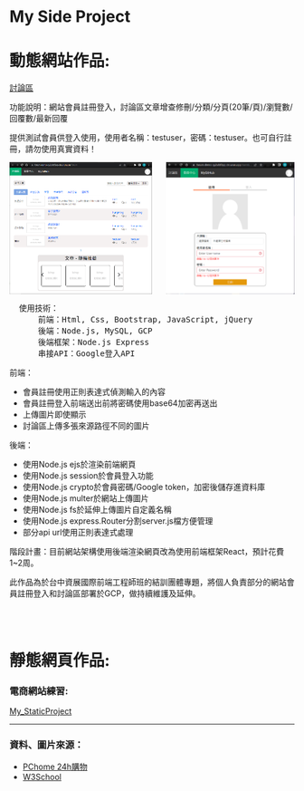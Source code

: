 # My Side Project
  <h1>動態網站作品:</h1>
    <p><a href="https://forum-demo-qy2ufzf3yq-de.a.run.app">討論區</a></p>
    <p>功能說明：網站會員註冊登入，討論區文章增查修刪/分類/分頁(20筆/頁)/瀏覽數/回覆數/最新回覆</p>
    <p>提供測試會員供登入使用，使用者名稱：testuser，密碼：testuser。也可自行註冊，請勿使用真實資料！</p>
    <div style="display: flex; justify-content: space-between;">
    <img src="https://github.com/Ming-HC/Side_Project_Demo/blob/80b4cda9e8cfb934f8fa440790b9303db8dabbc0/forum_index.png" alt="forum_index_image" style="width: 50%;" />
    <img src="https://github.com/Ming-HC/Side_Project_Demo/blob/542217121c587f8c51f5830610f06df68ddd5047/login.png" alt="login_page_image" style="width: 45%;" />
  </div>  
  <pre>
  使用技術：
      前端：Html, Css, Bootstrap, JavaScript, jQuery
      後端：Node.js, MySQL, GCP
      後端框架：Node.js Express
      串接API：Google登入API</pre>
    <span>前端：</span>
    <ul>
      <li>會員註冊使用正則表達式偵測輸入的內容</li>
      <li>會員註冊登入前端送出前將密碼使用base64加密再送出</li>
      <li>上傳圖片即使顯示</li>
      <li>討論區上傳多張來源路徑不同的圖片</li>
    </ul>
    <span>後端：</span>
    <ul>
      <li>使用Node.js ejs於渲染前端網頁</li>
      <li>使用Node.js session於會員登入功能</li>
      <li>使用Node.js crypto於會員密碼/Google token，加密後儲存進資料庫</li>
      <li>使用Node.js multer於網站上傳圖片</li>
      <li>使用Node.js fs於延伸上傳圖片自定義名稱</li>
      <li>使用Node.js express.Router分割server.js檔方便管理</li>
      <li>部分api url使用正則表達式處理</li>
    </ul>
    <p>階段計畫：目前網站架構使用後端渲染網頁改為使用前端框架React，預計花費1~2周。</p>
    <p>此作品為於台中資展國際前端工程師班的結訓團體專題，將個人負責部分的網站會員註冊登入和討論區部署於GCP，做持續維護及延伸。</p>
  <br />
  <br />
  <h1>靜態網頁作品:</h1>
    <h3>電商網站練習: </h3>
    <p><a href="https://ming-hc.github.io/Side_Project_Demo/MFEE35_StaticProject/">My_StaticProject</a></p>
  <hr />
  <h3>資料、圖片來源：</h3>
  <ul>
    <li><a href="https://24h.pchome.com.tw/">PChome 24h購物</a></li>
    <li><a href="https://www.w3schools.com/">W3School</a></li>
  </ul>
